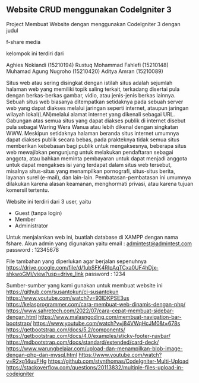 ## Website CRUD menggunakan CodeIgniter 3

Project Membuat Website dengan menggunakan CodeIgniter 3 dengan judul

f-share media

kelompok ini terdiri dari 

Aghies Nokiandi                 (15210194)
Rustuq Mohammad Fahlefi       	(15210148)
Muhamad Agung Nugroho          	(15210420)
Aditya Amran		         	(15210089)

Situs web atau sering disingkat dengan istilah situs adalah sejumlah halaman web yang memiliki topik saling terkait, terkadang disertai pula dengan berkas-berkas gambar, vidio, atau jenis-jenis berkas lainnya. Sebuah situs web biasanya ditempatkan setidaknya pada sebuah server web yang dapat diakses melalui jaringan seperti internet, ataupun jaringan wilayah lokal(LAN)melalui alamat internet yang dikenali sebagai URL. Gabungan atas semua situs yang dapat diakses publik di internet disebut pula sebagai Waring Wera Wanua atau lebih dikenal dengan singkatan WWW. Meskipun setidaknya halaman beranda situs internet umumnya dapat diakses publik secara bebas, pada prakteknya tidak semua situs memberikan kebebasan bagi publik untuk mengaksesnya, beberapa situs web mewajibkan pengunjung untuk melakukan pendaftaran sebagai anggota, atau bahkan meminta pembayaran untuk dapat menjadi anggota untuk dapat mengakses isi yang terdapat dalam situs web tersebut, misalnya situs-situs yang menampilkan pornografi, situs-situs berita, layanan surel (e-mail), dan lain-lain. Pembatasan-pembatasan ini umumnya dilakukan karena alasan keamanan, menghormati privasi, atau karena tujuan komersil tertentu.

Website ini terdiri dari 3 user, yaitu 
- Guest (tanpa login)
- Member
- Administrator

Untuk menjalankan web ini, buatlah database di XAMPP dengan nama fshare.
Akun admin yang digunakan yaitu
email    : admintest@admintest.com 
password : 12345678

File tambahan yang diperlukan agar berjalan sepenuhnya
https://drive.google.com/file/d/1ubSFK4RIpAqTCxa0UF4hDjx-shkwoGMi/view?usp=drive_link
password : 1234

Sumber-sumber yang kami gunakan untuk membuat website ini
https://github.com/susantokun/ci-susantokun
https://www.youtube.com/watch?v=93lDKPSE3us
https://kelasprogrammer.com/cara-membuat-web-dinamis-dengan-php/
https://www.sahretech.com/2022/07/cara-cepat-membuat-sidebar-dengan.html
https://www.malasngoding.com/membuat-navigation-bar-bootstrap/
https://www.youtube.com/watch?v=j84VWqHcJM0&t=678s
https://getbootstrap.com/docs/5.2/components/
https://getbootstrap.com/docs/4.0/examples/sticky-footer-navbar/
https://mdbootstrap.com/docs/standard/extended/card-deck/
https://www.warungbelajar.com/upload-dan-menampilkan-blob-image-dengan-php-dan-mysql.html
https://www.youtube.com/watch?v=R2xg14uuFHg
https://github.com/stvnthomas/CodeIgniter-Multi-Upload
https://stackoverflow.com/questions/20113832/multiple-files-upload-in-codeigniter
